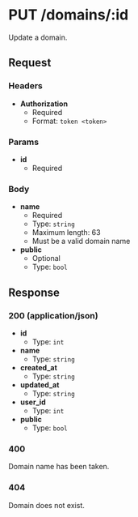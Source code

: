 # PUT /domains/:id

Update a domain.

## Request

### Headers

- **Authorization**
  + Required
  + Format: `token <token>`

### Params

- **id**
  + Required

### Body

- **name**
  + Required
  + Type: `string`
  + Maximum length: 63
  + Must be a valid domain name
- **public**
  + Optional
  + Type: `bool`

## Response

### 200 (application/json)

- **id**
  + Type: `int`
- **name**
  + Type: `string`
- **created_at**
  + Type: `string`
- **updated_at**
  + Type: `string`
- **user_id**
  + Type: `int`
- **public**
  + Type: `bool`

### 400

Domain name has been taken.

### 404

Domain does not exist.
